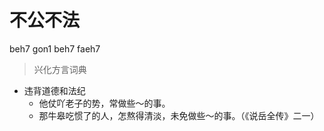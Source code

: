 # 不公不法
beh7 gon1 beh7 faeh7
> 兴化方言词典
- 违背道德和法纪
  - 他仗吖老子的势，常做些～的事。
  - 那牛皋吃惯了的人，怎熬得清淡，未免做些～的事。（《说岳全传》二一）
